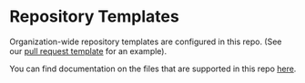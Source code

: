 # Repository Templates

Organization-wide repository templates are configured in this repo. (See our [pull request template](.github/docs/PULL_REQUEST_TEMPLATE.md) for an example).

You can find documentation on the files that are supported in this repo [here](https://docs.github.com/en/free-pro-team@latest/github/building-a-strong-community/creating-a-default-community-health-file).
